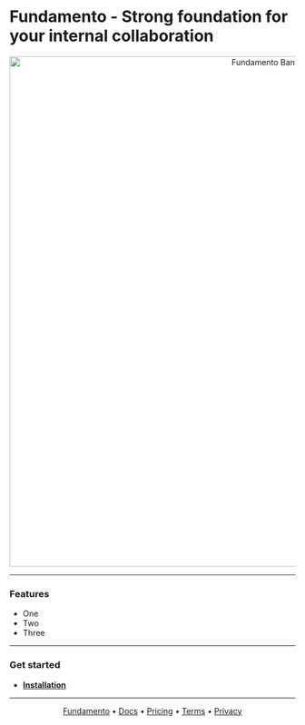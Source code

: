 # Fundamento - Strong foundation for your internal collaboration

<p style="text-align: center;">
  <a href="https://fundamento.it" target="_blank" style="text-align: center;">
    <img src="https://res.cloudinary.com/fundamento/image/upload/v1734469016/fundamento_banner.webp" width="900" alt="Fundamento Banner">
  </a>
  <br>
</p>

---

### Features

* One
* Two
* Three

---

### Get started

* **[Installation](https://docs.fundamento.it)**

---

<p style="text-align: center;">
<a href="https://fundamento.it">Fundamento</a> &bull;
<a href="https://docs.fundamento.it">Docs</a> &bull;
<a href="https://fundamento.it/pricing">Pricing</a> &bull;
<a href="https://fundamento.it/terms">Terms</a> &bull;
<a href="https://fundamento.it/privacy">Privacy</a>
</p>